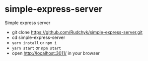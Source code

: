 # simple-express-server
Simple express server

* git clone https://github.com/Rudchyk/simple-express-server.git
* cd simple-express-server
* `yarn install` or `npm i`
* `yarn start` or `npm start`
* open [http://localhost:3011/](http://localhost:3011/) in your browser
